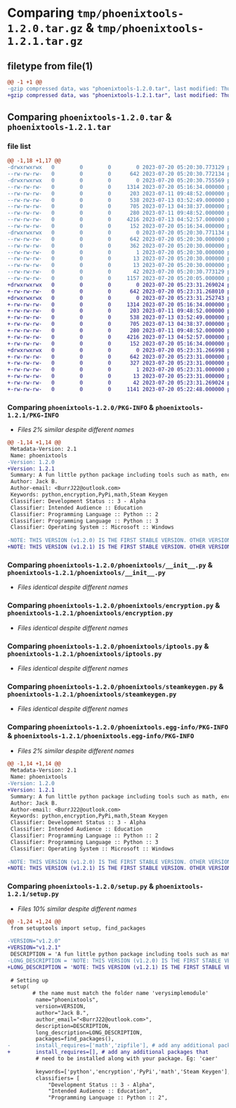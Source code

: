 # Comparing `tmp/phoenixtools-1.2.0.tar.gz` & `tmp/phoenixtools-1.2.1.tar.gz`

## filetype from file(1)

```diff
@@ -1 +1 @@
-gzip compressed data, was "phoenixtools-1.2.0.tar", last modified: Thu Jul 20 05:20:30 2023, max compression
+gzip compressed data, was "phoenixtools-1.2.1.tar", last modified: Thu Jul 20 05:23:31 2023, max compression
```

## Comparing `phoenixtools-1.2.0.tar` & `phoenixtools-1.2.1.tar`

### file list

```diff
@@ -1,18 +1,17 @@
-drwxrwxrwx   0        0        0        0 2023-07-20 05:20:30.773129 phoenixtools-1.2.0/
--rw-rw-rw-   0        0        0      642 2023-07-20 05:20:30.772134 phoenixtools-1.2.0/PKG-INFO
-drwxrwxrwx   0        0        0        0 2023-07-20 05:20:30.755569 phoenixtools-1.2.0/phoenixtools/
--rw-rw-rw-   0        0        0     1314 2023-07-20 05:16:34.000000 phoenixtools-1.2.0/phoenixtools/__init__.py
--rw-rw-rw-   0        0        0      203 2023-07-11 09:48:52.000000 phoenixtools-1.2.0/phoenixtools/colors.py
--rw-rw-rw-   0        0        0      538 2023-07-13 03:52:49.000000 phoenixtools-1.2.0/phoenixtools/encryption.py
--rw-rw-rw-   0        0        0      705 2023-07-13 04:38:37.000000 phoenixtools-1.2.0/phoenixtools/iptools.py
--rw-rw-rw-   0        0        0      280 2023-07-11 09:48:52.000000 phoenixtools-1.2.0/phoenixtools/math.py
--rw-rw-rw-   0        0        0     4216 2023-07-13 04:52:57.000000 phoenixtools-1.2.0/phoenixtools/steamkeygen.py
--rw-rw-rw-   0        0        0      152 2023-07-20 05:16:34.000000 phoenixtools-1.2.0/phoenixtools/writemodes.py
-drwxrwxrwx   0        0        0        0 2023-07-20 05:20:30.771134 phoenixtools-1.2.0/phoenixtools.egg-info/
--rw-rw-rw-   0        0        0      642 2023-07-20 05:20:30.000000 phoenixtools-1.2.0/phoenixtools.egg-info/PKG-INFO
--rw-rw-rw-   0        0        0      362 2023-07-20 05:20:30.000000 phoenixtools-1.2.0/phoenixtools.egg-info/SOURCES.txt
--rw-rw-rw-   0        0        0        1 2023-07-20 05:20:30.000000 phoenixtools-1.2.0/phoenixtools.egg-info/dependency_links.txt
--rw-rw-rw-   0        0        0       13 2023-07-20 05:20:30.000000 phoenixtools-1.2.0/phoenixtools.egg-info/requires.txt
--rw-rw-rw-   0        0        0       13 2023-07-20 05:20:30.000000 phoenixtools-1.2.0/phoenixtools.egg-info/top_level.txt
--rw-rw-rw-   0        0        0       42 2023-07-20 05:20:30.773129 phoenixtools-1.2.0/setup.cfg
--rw-rw-rw-   0        0        0     1157 2023-07-20 05:20:05.000000 phoenixtools-1.2.0/setup.py
+drwxrwxrwx   0        0        0        0 2023-07-20 05:23:31.269024 phoenixtools-1.2.1/
+-rw-rw-rw-   0        0        0      642 2023-07-20 05:23:31.268010 phoenixtools-1.2.1/PKG-INFO
+drwxrwxrwx   0        0        0        0 2023-07-20 05:23:31.252743 phoenixtools-1.2.1/phoenixtools/
+-rw-rw-rw-   0        0        0     1314 2023-07-20 05:16:34.000000 phoenixtools-1.2.1/phoenixtools/__init__.py
+-rw-rw-rw-   0        0        0      203 2023-07-11 09:48:52.000000 phoenixtools-1.2.1/phoenixtools/colors.py
+-rw-rw-rw-   0        0        0      538 2023-07-13 03:52:49.000000 phoenixtools-1.2.1/phoenixtools/encryption.py
+-rw-rw-rw-   0        0        0      705 2023-07-13 04:38:37.000000 phoenixtools-1.2.1/phoenixtools/iptools.py
+-rw-rw-rw-   0        0        0      280 2023-07-11 09:48:52.000000 phoenixtools-1.2.1/phoenixtools/math.py
+-rw-rw-rw-   0        0        0     4216 2023-07-13 04:52:57.000000 phoenixtools-1.2.1/phoenixtools/steamkeygen.py
+-rw-rw-rw-   0        0        0      152 2023-07-20 05:16:34.000000 phoenixtools-1.2.1/phoenixtools/writemodes.py
+drwxrwxrwx   0        0        0        0 2023-07-20 05:23:31.266998 phoenixtools-1.2.1/phoenixtools.egg-info/
+-rw-rw-rw-   0        0        0      642 2023-07-20 05:23:31.000000 phoenixtools-1.2.1/phoenixtools.egg-info/PKG-INFO
+-rw-rw-rw-   0        0        0      327 2023-07-20 05:23:31.000000 phoenixtools-1.2.1/phoenixtools.egg-info/SOURCES.txt
+-rw-rw-rw-   0        0        0        1 2023-07-20 05:23:31.000000 phoenixtools-1.2.1/phoenixtools.egg-info/dependency_links.txt
+-rw-rw-rw-   0        0        0       13 2023-07-20 05:23:31.000000 phoenixtools-1.2.1/phoenixtools.egg-info/top_level.txt
+-rw-rw-rw-   0        0        0       42 2023-07-20 05:23:31.269024 phoenixtools-1.2.1/setup.cfg
+-rw-rw-rw-   0        0        0     1141 2023-07-20 05:22:48.000000 phoenixtools-1.2.1/setup.py
```

### Comparing `phoenixtools-1.2.0/PKG-INFO` & `phoenixtools-1.2.1/PKG-INFO`

 * *Files 2% similar despite different names*

```diff
@@ -1,14 +1,14 @@
 Metadata-Version: 2.1
 Name: phoenixtools
-Version: 1.2.0
+Version: 1.2.1
 Summary: A fun little python package including tools such as math, encryption, and ANSI color codes.
 Author: Jack B.
 Author-email: <BurrJ22@outlook.com>
 Keywords: python,encryption,PyPi,math,Steam Keygen
 Classifier: Development Status :: 3 - Alpha
 Classifier: Intended Audience :: Education
 Classifier: Programming Language :: Python :: 2
 Classifier: Programming Language :: Python :: 3
 Classifier: Operating System :: Microsoft :: Windows
 
-NOTE: THIS VERSION (v1.2.0) IS THE FIRST STABLE VERSION. OTHER VERSIONS HAVE IMPORTING ISSUES AND ERRORS IN CODE. DO NOT USE THEM.
+NOTE: THIS VERSION (v1.2.1) IS THE FIRST STABLE VERSION. OTHER VERSIONS HAVE IMPORTING ISSUES AND ERRORS IN CODE. DO NOT USE THEM.
```

### Comparing `phoenixtools-1.2.0/phoenixtools/__init__.py` & `phoenixtools-1.2.1/phoenixtools/__init__.py`

 * *Files identical despite different names*

### Comparing `phoenixtools-1.2.0/phoenixtools/encryption.py` & `phoenixtools-1.2.1/phoenixtools/encryption.py`

 * *Files identical despite different names*

### Comparing `phoenixtools-1.2.0/phoenixtools/iptools.py` & `phoenixtools-1.2.1/phoenixtools/iptools.py`

 * *Files identical despite different names*

### Comparing `phoenixtools-1.2.0/phoenixtools/steamkeygen.py` & `phoenixtools-1.2.1/phoenixtools/steamkeygen.py`

 * *Files identical despite different names*

### Comparing `phoenixtools-1.2.0/phoenixtools.egg-info/PKG-INFO` & `phoenixtools-1.2.1/phoenixtools.egg-info/PKG-INFO`

 * *Files 2% similar despite different names*

```diff
@@ -1,14 +1,14 @@
 Metadata-Version: 2.1
 Name: phoenixtools
-Version: 1.2.0
+Version: 1.2.1
 Summary: A fun little python package including tools such as math, encryption, and ANSI color codes.
 Author: Jack B.
 Author-email: <BurrJ22@outlook.com>
 Keywords: python,encryption,PyPi,math,Steam Keygen
 Classifier: Development Status :: 3 - Alpha
 Classifier: Intended Audience :: Education
 Classifier: Programming Language :: Python :: 2
 Classifier: Programming Language :: Python :: 3
 Classifier: Operating System :: Microsoft :: Windows
 
-NOTE: THIS VERSION (v1.2.0) IS THE FIRST STABLE VERSION. OTHER VERSIONS HAVE IMPORTING ISSUES AND ERRORS IN CODE. DO NOT USE THEM.
+NOTE: THIS VERSION (v1.2.1) IS THE FIRST STABLE VERSION. OTHER VERSIONS HAVE IMPORTING ISSUES AND ERRORS IN CODE. DO NOT USE THEM.
```

### Comparing `phoenixtools-1.2.0/setup.py` & `phoenixtools-1.2.1/setup.py`

 * *Files 10% similar despite different names*

```diff
@@ -1,24 +1,24 @@
 from setuptools import setup, find_packages
 
-VERSION="v1.2.0"
+VERSION="v1.2.1"
 DESCRIPTION = 'A fun little python package including tools such as math, encryption, and ANSI color codes.'
-LONG_DESCRIPTION = 'NOTE: THIS VERSION (v1.2.0) IS THE FIRST STABLE VERSION. OTHER VERSIONS HAVE IMPORTING ISSUES AND ERRORS IN CODE. DO NOT USE THEM.'
+LONG_DESCRIPTION = 'NOTE: THIS VERSION (v1.2.1) IS THE FIRST STABLE VERSION. OTHER VERSIONS HAVE IMPORTING ISSUES AND ERRORS IN CODE. DO NOT USE THEM.'
 
 # Setting up
 setup(
        # the name must match the folder name 'verysimplemodule'
         name="phoenixtools", 
         version=VERSION,
         author="Jack B.",
         author_email="<BurrJ22@outlook.com>",
         description=DESCRIPTION,
         long_description=LONG_DESCRIPTION,
         packages=find_packages(),
-        install_requires=['math','zipfile'], # add any additional packages that 
+        install_requires=[], # add any additional packages that 
         # need to be installed along with your package. Eg: 'caer'
         
         keywords=['python','encryption','PyPi','math','Steam Keygen'],
         classifiers= [
             "Development Status :: 3 - Alpha",
             "Intended Audience :: Education",
             "Programming Language :: Python :: 2",
```

